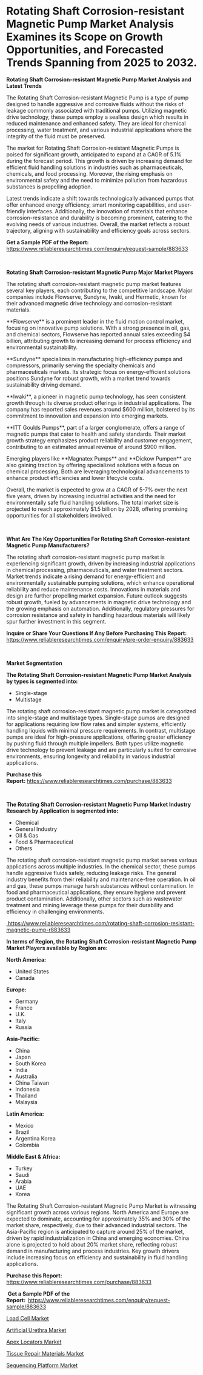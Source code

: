 <p><h1>Rotating Shaft Corrosion-resistant Magnetic Pump Market Analysis Examines its Scope on Growth Opportunities, and Forecasted Trends Spanning from 2025 to 2032.</h1></p><p><strong>Rotating Shaft Corrosion-resistant Magnetic Pump Market Analysis and Latest Trends</strong></p>
<p><p>The Rotating Shaft Corrosion-resistant Magnetic Pump is a type of pump designed to handle aggressive and corrosive fluids without the risks of leakage commonly associated with traditional pumps. Utilizing magnetic drive technology, these pumps employ a sealless design which results in reduced maintenance and enhanced safety. They are ideal for chemical processing, water treatment, and various industrial applications where the integrity of the fluid must be preserved.</p><p>The market for Rotating Shaft Corrosion-resistant Magnetic Pumps is poised for significant growth, anticipated to expand at a CAGR of 5.1% during the forecast period. This growth is driven by increasing demand for efficient fluid handling solutions in industries such as pharmaceuticals, chemicals, and food processing. Moreover, the rising emphasis on environmental safety and the need to minimize pollution from hazardous substances is propelling adoption. </p><p>Latest trends indicate a shift towards technologically advanced pumps that offer enhanced energy efficiency, smart monitoring capabilities, and user-friendly interfaces. Additionally, the innovation of materials that enhance corrosion-resistance and durability is becoming prominent, catering to the evolving needs of various industries. Overall, the market reflects a robust trajectory, aligning with sustainability and efficiency goals across sectors.</p></p>
<p><strong>Get a Sample PDF of the Report:&nbsp;</strong> <a href="https://www.reliableresearchtimes.com/enquiry/request-sample/883633?utm_campaign=3522&utm_medium=2&utm_source=Github&utm_content=ia&utm_term=11042025&utm_id=rotating-shaft-corrosion-resistant-magnetic-pump">https://www.reliableresearchtimes.com/enquiry/request-sample/883633</a></p>
<p>&nbsp;</p>
<p><strong>Rotating Shaft Corrosion-resistant Magnetic Pump Major Market Players</strong></p>
<p><p>The rotating shaft corrosion-resistant magnetic pump market features several key players, each contributing to the competitive landscape. Major companies include Flowserve, Sundyne, Iwaki, and Hermetic, known for their advanced magnetic drive technology and corrosion-resistant materials. </p><p>**Flowserve** is a prominent leader in the fluid motion control market, focusing on innovative pump solutions. With a strong presence in oil, gas, and chemical sectors, Flowserve has reported annual sales exceeding $4 billion, attributing growth to increasing demand for process efficiency and environmental sustainability. </p><p>**Sundyne** specializes in manufacturing high-efficiency pumps and compressors, primarily serving the specialty chemicals and pharmaceuticals markets. Its strategic focus on energy-efficient solutions positions Sundyne for robust growth, with a market trend towards sustainability driving demand. </p><p>**Iwaki**, a pioneer in magnetic pump technology, has seen consistent growth through its diverse product offerings in industrial applications. The company has reported sales revenues around $600 million, bolstered by its commitment to innovation and expansion into emerging markets.</p><p>**ITT Goulds Pumps**, part of a larger conglomerate, offers a range of magnetic pumps that cater to health and safety standards. Their market growth strategy emphasizes product reliability and customer engagement, contributing to an estimated annual revenue of around $900 million.</p><p>Emerging players like **Magnatex Pumps** and **Dickow Pumpen** are also gaining traction by offering specialized solutions with a focus on chemical processing. Both are leveraging technological advancements to enhance product efficiencies and lower lifecycle costs.</p><p>Overall, the market is expected to grow at a CAGR of 5-7% over the next five years, driven by increasing industrial activities and the need for environmentally safe fluid handling solutions. The total market size is projected to reach approximately $1.5 billion by 2028, offering promising opportunities for all stakeholders involved.</p></p>
<p>&nbsp;</p>
<p><strong>What Are The Key Opportunities For Rotating Shaft Corrosion-resistant Magnetic Pump Manufacturers?</strong></p>
<p><p>The rotating shaft corrosion-resistant magnetic pump market is experiencing significant growth, driven by increasing industrial applications in chemical processing, pharmaceuticals, and water treatment sectors. Market trends indicate a rising demand for energy-efficient and environmentally sustainable pumping solutions, which enhance operational reliability and reduce maintenance costs. Innovations in materials and design are further propelling market expansion. Future outlook suggests robust growth, fueled by advancements in magnetic drive technology and the growing emphasis on automation. Additionally, regulatory pressures for corrosion resistance and safety in handling hazardous materials will likely spur further investment in this segment.</p></p>
<p><strong>Inquire or Share Your Questions If Any Before Purchasing This Report:</strong> <a href="https://www.reliableresearchtimes.com/enquiry/pre-order-enquiry/883633?utm_campaign=3522&utm_medium=2&utm_source=Github&utm_content=ia&utm_term=11042025&utm_id=rotating-shaft-corrosion-resistant-magnetic-pump">https://www.reliableresearchtimes.com/enquiry/pre-order-enquiry/883633</a></p>
<p>&nbsp;</p>
<p><strong>Market Segmentation</strong></p>
<p><strong>The Rotating Shaft Corrosion-resistant Magnetic Pump Market Analysis by types is segmented into:</strong></p>
<p><ul><li>Single-stage</li><li>Multistage</li></ul></p>
<p><p>The rotating shaft corrosion-resistant magnetic pump market is categorized into single-stage and multistage types. Single-stage pumps are designed for applications requiring low flow rates and simpler systems, efficiently handling liquids with minimal pressure requirements. In contrast, multistage pumps are ideal for high-pressure applications, offering greater efficiency by pushing fluid through multiple impellers. Both types utilize magnetic drive technology to prevent leakage and are particularly suited for corrosive environments, ensuring longevity and reliability in various industrial applications.</p></p>
<p><strong>Purchase this Report:&nbsp;</strong><a href="https://www.reliableresearchtimes.com/purchase/883633?utm_campaign=3522&utm_medium=2&utm_source=Github&utm_content=ia&utm_term=11042025&utm_id=rotating-shaft-corrosion-resistant-magnetic-pump">https://www.reliableresearchtimes.com/purchase/883633</a></p>
<p>&nbsp;</p>
<p><strong>The Rotating Shaft Corrosion-resistant Magnetic Pump Market Industry Research by Application is segmented into:</strong></p>
<p><ul><li>Chemical</li><li>General Industry</li><li>Oil & Gas</li><li>Food & Pharmaceutical</li><li>Others</li></ul></p>
<p><p>The rotating shaft corrosion-resistant magnetic pump market serves various applications across multiple industries. In the chemical sector, these pumps handle aggressive fluids safely, reducing leakage risks. The general industry benefits from their reliability and maintenance-free operation. In oil and gas, these pumps manage harsh substances without contamination. In food and pharmaceutical applications, they ensure hygiene and prevent product contamination. Additionally, other sectors such as wastewater treatment and mining leverage these pumps for their durability and efficiency in challenging environments.</p></p>
<p><a href="https://www.reliableresearchtimes.com/rotating-shaft-corrosion-resistant-magnetic-pump-r883633?utm_campaign=3522&utm_medium=2&utm_source=Github&utm_content=ia&utm_term=11042025&utm_id=rotating-shaft-corrosion-resistant-magnetic-pump">&nbsp;https://www.reliableresearchtimes.com/rotating-shaft-corrosion-resistant-magnetic-pump-r883633</a></p>
<p><strong>In terms of Region, the Rotating Shaft Corrosion-resistant Magnetic Pump Market Players available by Region are:</strong></p>
<p>
    <p> <strong> North America: </strong>
        <ul>
            <li>United States</li>
            <li>Canada</li>
        </ul>
        </p> 
    <p> <strong> Europe: </strong>
        <ul>
            <li>Germany</li>
            <li>France</li>
            <li>U.K.</li>
            <li>Italy</li>
            <li>Russia</li>
        </ul>
        </p> 
    <p> <strong> Asia-Pacific: </strong>
        <ul>
            <li>China</li>
            <li>Japan</li>
            <li>South Korea</li>
            <li>India</li>
            <li>Australia</li>
            <li>China Taiwan</li>
            <li>Indonesia</li>
            <li>Thailand</li>
            <li>Malaysia</li>
        </ul>
        </p> 
    <p> <strong> Latin America: </strong>
        <ul>
            <li>Mexico</li>
            <li>Brazil</li>
            <li>Argentina Korea</li>
            <li>Colombia</li>
        </ul>
        </p> 
    <p> <strong> Middle East & Africa: </strong>
        <ul>
            <li>Turkey</li>
            <li>Saudi</li>
            <li>Arabia</li>
            <li>UAE</li>
            <li>Korea</li>
        </ul>
    </p>
    </p>
<p><p>The Rotating Shaft Corrosion-resistant Magnetic Pump Market is witnessing significant growth across various regions. North America and Europe are expected to dominate, accounting for approximately 35% and 30% of the market share, respectively, due to their advanced industrial sectors. The Asia-Pacific region is anticipated to capture around 25% of the market, driven by rapid industrialization in China and emerging economies. China alone is projected to hold about 20% market share, reflecting robust demand in manufacturing and process industries. Key growth drivers include increasing focus on efficiency and sustainability in fluid handling applications.</p></p>
<p><strong>Purchase this Report: </strong><a href="https://www.reliableresearchtimes.com/purchase/883633?utm_campaign=3522&utm_medium=2&utm_source=Github&utm_content=ia&utm_term=11042025&utm_id=rotating-shaft-corrosion-resistant-magnetic-pump">https://www.reliableresearchtimes.com/purchase/883633</a></p>
<p>&nbsp;<strong>Get a Sample PDF of the Report:&nbsp;&nbsp;</strong><a href="https://www.reliableresearchtimes.com/enquiry/request-sample/883633?utm_campaign=3522&utm_medium=2&utm_source=Github&utm_content=ia&utm_term=11042025&utm_id=rotating-shaft-corrosion-resistant-magnetic-pump">https://www.reliableresearchtimes.com/enquiry/request-sample/883633</a></p>
<p><strong></strong></p>
<p><p><a href="https://github.com/tyreinhssan/Market-Research-Report-List-1/blob/main/load-cell-market.md?utm_campaign=3522&utm_medium=2&utm_source=Github&utm_content=ia&utm_term=11042025&utm_id=rotating-shaft-corrosion-resistant-magnetic-pump">Load Cell Market</a></p><p><a href="https://www.linkedin.com/pulse/understanding-artificial-urethra-market-2025-2032-development-ilhve?utm_campaign=3522&utm_medium=2&utm_source=Github&utm_content=ia&utm_term=11042025&utm_id=rotating-shaft-corrosion-resistant-magnetic-pump">Artificial Urethra Market</a></p><p><a href="https://www.linkedin.com/pulse/analyzing-apex-locators-markets-growth-trajectory-projected-jwoje?utm_campaign=3522&utm_medium=2&utm_source=Github&utm_content=ia&utm_term=11042025&utm_id=rotating-shaft-corrosion-resistant-magnetic-pump">Apex Locators Market</a></p><p><a href="https://www.linkedin.com/pulse/future-tissue-repair-materials-market-expected-cagr-139-over-ik5ne?utm_campaign=3522&utm_medium=2&utm_source=Github&utm_content=ia&utm_term=11042025&utm_id=rotating-shaft-corrosion-resistant-magnetic-pump">Tissue Repair Materials Market</a></p><p><a href="https://www.linkedin.com/pulse/sequencing-platform-market-trends-detailed-study-its-segmentation-j2bae?utm_campaign=3522&utm_medium=2&utm_source=Github&utm_content=ia&utm_term=11042025&utm_id=rotating-shaft-corrosion-resistant-magnetic-pump">Sequencing Platform Market</a></p></p>